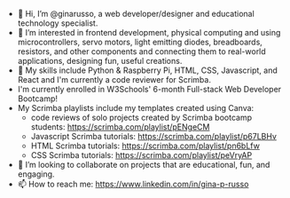 - 👋 Hi, I’m @ginarusso, a web developer/designer and educational technology specialist.
- 👀 I’m interested in frontend development, physical computing and using microcontrollers, servo motors, light emitting diodes, breadboards, resistors, and other components and connecting them to real-world applications, designing fun, useful creations.
- 🌱 My skills include Python & Raspberry Pi, HTML, CSS, Javascript, and React and I'm currently a code reviewer for Scrimba.
- I'm currently enrolled in W3Schools' 6-month Full-stack Web Developer Bootcamp!
- My Scrimba playlists include my templates created using Canva:
  -   code reviews of solo projects created by Scrimba bootcamp students: https://scrimba.com/playlist/pENgeCM
  -   Javascript Scrimba tutorials: https://scrimba.com/playlist/p67LBHv
  -   HTML Scrimba tutorials: https://scrimba.com/playlist/pn6bLfw
  -   CSS Scrimba tutorials: https://scrimba.com/playlist/peVryAP
- 💞️ I’m looking to collaborate on projects that are educational, fun, and engaging.
- 📫 How to reach me: https://www.linkedin.com/in/gina-p-russo

<!---
ginarusso/ginarusso is a ✨ special ✨ repository because its `README.md` (this file) appears on your GitHub profile.
You can click the Preview link to take a look at your changes.
--->
